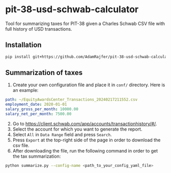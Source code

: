 # pit-38-usd-schwab-calculator

Tool for summarizing taxes for PIT-38 given a Charles Schwab CSV file with full history of USD transactions.

## Installation

```bash
pip install git+https://github.com/AdamRajfer/pit-38-usd-schwab-calculator
```

## Summarization of taxes

1. Create your own configuration file and place it in `conf/` directory. Here is an example:

```yaml
path: ~/EquityAwardsCenter_Transactions_20240217211552.csv
employment_date: 2020-01-01
salary_gross_per_month: 10000.00
salary_net_per_month: 7500.00
```

2. Go to https://client.schwab.com/app/accounts/transactionhistory/#/.
3. Select the account for which you want to generate the report.
4. Select `All` in `Data Range` field and press `Search`.
5. Press `Export` at the top-right side of the page in order to download the csv file.
6. After downloading the file, run the following command in order to get the tax summarization:

```bash
python summarize.py --config-name <path_to_your_config_yaml_file>
```
